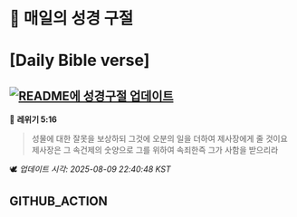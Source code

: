 # 🙏 매일의 성경 구절
# [Daily Bible verse]
## [![README에 성경구절 업데이트](https://github.com/DONGSUKA/first_test/actions/workflows/update-readme-bible.yml/badge.svg)](https://github.com/DONGSUKA/first_test/actions/workflows/update-readme-bible.yml)
<!-- START_BIBLE_VERSE -->
📖 **레위기 5:16**
> 성물에 대한 잘못을 보상하되 그것에 오분의 일을 더하여 제사장에게 줄 것이요 제사장은 그 속건제의 숫양으로 그를 위하여 속죄한즉 그가 사함을 받으리라

🕊️ _업데이트 시각: 2025-08-09 22:40:48 KST_
  <!-- END_BIBLE_VERSE -->
## GITHUB_ACTION
